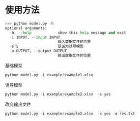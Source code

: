# 使用方法
```python
>>> python model.py -h
optional arguments:
  -h, --help            show this help message and exit
  -i INPUT, --input INPUT
                        输入数据文件的位置
  -s S                  是否为诱导模型
  -o OUTPUT, --output OUTPUT
                        输出数据文件的位置
```
基础模型

```python
python model.py -i example/example1.xlsx
```
诱导模型
```python
python model.py -i example/example2.xlsx  -s yes

```
改变输出文件
```python
python model.py -i example/example2.xlsx  -s yes -o res.txt

```